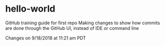 # hello-world
GitHub training guide for first repo
Making changes to show how commits are done through the GitHub UI, instead of IDE or command line

Changes on 9/18/2018 at 11:21 am PDT
